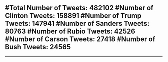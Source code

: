 #Total Number of Tweets: 482102 
#Number of Clinton Tweets: 158891
#Number of Trump Tweets: 147941
#Number of Sanders Tweets: 80763
#Number of Rubio Tweets: 42526
#Number of Carson Tweets: 27418
#Number of Bush Tweets: 24565
---
---
